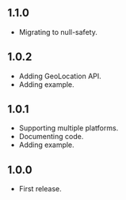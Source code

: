 ## 1.1.0
- Migrating to null-safety.

## 1.0.2
- Adding GeoLocation API.
- Adding example.

## 1.0.1
- Supporting multiple platforms.
- Documenting code.
- Adding example.

## 1.0.0
- First release.
